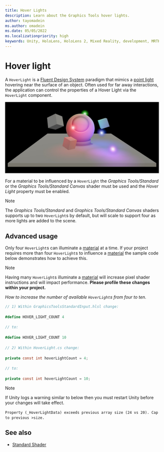 ```yaml
---
title: Hover Lights
description: Learn about the Graphics Tools hover lights.
author: tayomadein
ms.author: omadein
ms.date: 05/05/2022
ms.localizationpriority: high
keywords: Unity, HoloLens, HoloLens 2, Mixed Reality, development, MRTK, Graphics Tools, MRGT, MR Graphics Tools, Standard Shader, Hover Light
---
```


# Hover light

A `HoverLight` is a [Fluent Design System](https://www.microsoft.com/design/fluent/) paradigm that mimics a [point light](https://docs.unity3d.com/Manual/Lighting.html) hovering near the surface of an object. Often used for far away interactions, the application can control the properties of a Hover Light via the `HoverLight` component.

![Hover Light](images/HoverLight/HoverLight.jpg)

For a material to be influenced by a `HoverLight` the *Graphics Tools/Standard* or the *Graphics Tools/Standard Canvas* shader must be used and the *Hover Light* property must be enabled.

>[!Note]
> The *Graphics Tools/Standard* and *Graphics Tools/Standard Canvas* shaders supports up to two `HoverLight`s by default, but will scale to support four as more lights are added to the scene.

## Advanced usage

Only four `HoverLight`s can illuminate a [material](https://docs.unity3d.com/ScriptReference/Material.html) at a time. If your project requires more than four `HoverLight`s to influence a [material](https://docs.unity3d.com/ScriptReference/Material.html) the sample code below demonstrates how to achieve this.

>[!Note]
> Having many `HoverLight`s illuminate a [material](https://docs.unity3d.com/ScriptReference/Material.html) will increase pixel shader instructions and will impact performance. **Please profile these changes within your project.**

*How to increase the number of available `HoverLight`s
 from four to ten.*

```C#
// 1) Within GraphicsToolsStandardInput.hlsl change:

#define HOVER_LIGHT_COUNT 4

// to:

#define HOVER_LIGHT_COUNT 10

// 2) Within HoverLight.cs change:

private const int hoverLightCount = 4;

// to:

private const int hoverLightCount = 10;
```

> [!NOTE]
> If Unity logs a warning similar to below then you must restart Unity before your changes will take effect.
>
> `Property (_HoverLightData) exceeds previous array size (24 vs 20). Cap to previous >size.`

## See also

* [Standard Shader](standard-shader.md)
